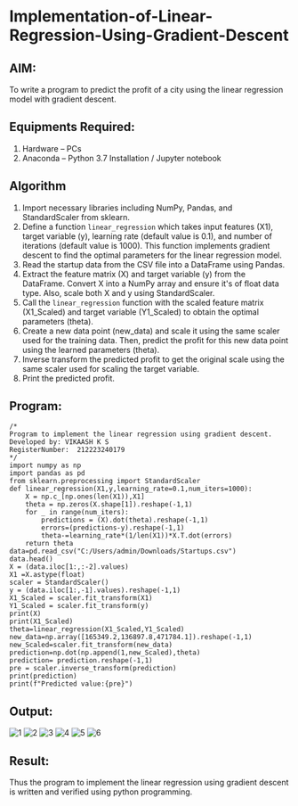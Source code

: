 # Implementation-of-Linear-Regression-Using-Gradient-Descent
## AIM:
To write a program to predict the profit of a city using the linear regression model with gradient descent.
## Equipments Required:
1. Hardware – PCs
2. Anaconda – Python 3.7 Installation / Jupyter notebook

## Algorithm
1. Import necessary libraries including NumPy, Pandas, and StandardScaler from sklearn.
2. Define a function `linear_regression` which takes input features (X1), target variable (y), learning rate (default value is 0.1), and number of iterations (default value is 1000). This function implements gradient descent to find the optimal parameters for the linear regression model.
3. Read the startup data from the CSV file into a DataFrame using Pandas.
4. Extract the feature matrix (X) and target variable (y) from the DataFrame. Convert X into a NumPy array and ensure it's of float data type. Also, scale both X and y using StandardScaler.
5. Call the `linear_regression` function with the scaled feature matrix (X1_Scaled) and target variable (Y1_Scaled) to obtain the optimal parameters (theta).
6. Create a new data point (new_data) and scale it using the same scaler used for the training data. Then, predict the profit for this new data point using the learned parameters (theta).
7. Inverse transform the predicted profit to get the original scale using the same scaler used for scaling the target variable.
8. Print the predicted profit.

## Program:
```
/*
Program to implement the linear regression using gradient descent.
Developed by: VIKAASH K S
RegisterNumber:  212223240179
*/
import numpy as np
import pandas as pd
from sklearn.preprocessing import StandardScaler
def linear_regression(X1,y,learning_rate=0.1,num_iters=1000):
    X = np.c_[np.ones(len(X1)),X1]
    theta = np.zeros(X.shape[1]).reshape(-1,1)
    for _ in range(num_iters):
        predictions = (X).dot(theta).reshape(-1,1)
        errors=(predictions-y).reshape(-1,1)
        theta-=learning_rate*(1/len(X1))*X.T.dot(errors)
    return theta
data=pd.read_csv("C:/Users/admin/Downloads/Startups.csv")
data.head()
X = (data.iloc[1:,:-2].values)
X1 =X.astype(float)
scaler = StandardScaler()
y = (data.iloc[1:,-1].values).reshape(-1,1)
X1_Scaled = scaler.fit_transform(X1)
Y1_Scaled = scaler.fit_transform(y)
print(X)
print(X1_Scaled)
theta=linear_regression(X1_Scaled,Y1_Scaled)
new_data=np.array([165349.2,136897.8,471784.1]).reshape(-1,1)
new_Scaled=scaler.fit_transform(new_data)
prediction=np.dot(np.append(1,new_Scaled),theta)
prediction= prediction.reshape(-1,1)
pre = scaler.inverse_transform(prediction)
print(prediction)
print(f"Predicted value:{pre}")
```
## Output:
![1](https://github.com/rohithprem18/Implementation-of-Linear-Regression-Using-Gradient-Descent/assets/146315115/d0013d15-255a-4ce8-b8d9-824e1d5e8204)
![2](https://github.com/rohithprem18/Implementation-of-Linear-Regression-Using-Gradient-Descent/assets/146315115/3ed4aeaf-7e6a-40b0-9ddf-579d2aab59dc)
![3](https://github.com/rohithprem18/Implementation-of-Linear-Regression-Using-Gradient-Descent/assets/146315115/31391540-c63d-4e98-a42f-1a8e9ce2ac35)
![4](https://github.com/rohithprem18/Implementation-of-Linear-Regression-Using-Gradient-Descent/assets/146315115/85e735b4-bc14-4bfa-834a-14a0b1483b20)
![5](https://github.com/rohithprem18/Implementation-of-Linear-Regression-Using-Gradient-Descent/assets/146315115/56261815-8c71-47ce-a835-c25cccea5fe7)
![6](https://github.com/rohithprem18/Implementation-of-Linear-Regression-Using-Gradient-Descent/assets/146315115/8177ec32-5b3d-4258-bdb6-e538c0d823d0)

## Result:
Thus the program to implement the linear regression using gradient descent is written and verified using python programming.
